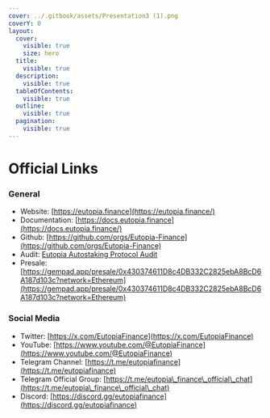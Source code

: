 ```yaml
---
cover: ../.gitbook/assets/Presentation3 (1).png
coverY: 0
layout:
  cover:
    visible: true
    size: hero
  title:
    visible: true
  description:
    visible: true
  tableOfContents:
    visible: true
  outline:
    visible: true
  pagination:
    visible: true
---
```


# Official Links

### General <a href="#general" id="general"></a>

* Website: [https://eutopia.finance](https://eutopia.finance/)
* Documentation: [https://docs.eutopia.finance](https://docs.eutopia.finance/)
* Github: [https://github.com/orgs/Eutopia-Finance](https://github.com/orgs/Eutopia-Finance)
* Audit: [Eutopia Autostaking Protocol Audit](https://github.com/expelee-co/Smart-Contract-Audit/blob/main/Eutopia%20Expelee%20Audit.pdf)
* Presale: [https://gempad.app/presale/0x430374611D8c4DB332C2825ebA8BcD6A187d103c?network=Ethereum](https://gempad.app/presale/0x430374611D8c4DB332C2825ebA8BcD6A187d103c?network=Ethereum)

### Social Media <a href="#social-media" id="social-media"></a>

* Twitter: [https://x.com/EutopiaFinance](https://x.com/EutopiaFinance)
* YouTube: [https://www.youtube.com/@EutopiaFinance](https://www.youtube.com/@EutopiaFinance)
* Telegram Channel: [https://t.me/eutopiafinance](https://t.me/eutopiafinance)
* Telegram Official Group: [https://t.me/eutopia\_finance\_official\_chat](https://t.me/eutopia\_finance\_official\_chat)
* Discord: [https://discord.gg/eutopiafinance](https://discord.gg/eutopiafinance)
